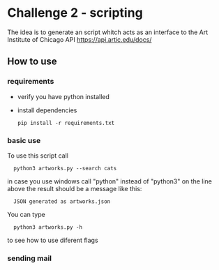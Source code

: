 # Challenge 2 - scripting

The idea is to generate an script whitch acts as an interface to the Art Institute of Chicago API <https://api.artic.edu/docs/>

## How to use
### requirements
* verify you have python installed
* install dependencies

  ```
  pip install -r requirements.txt
  ```
### basic use
To use this script call
```
  python3 artworks.py --search cats
```
in case you use windows call "python" instead of "python3" on the line above
the result should be a message like this:
```
  JSON generated as artworks.json
```
You can type 
```
  python3 artworks.py -h
```
to see how to use diferent flags
### sending mail
